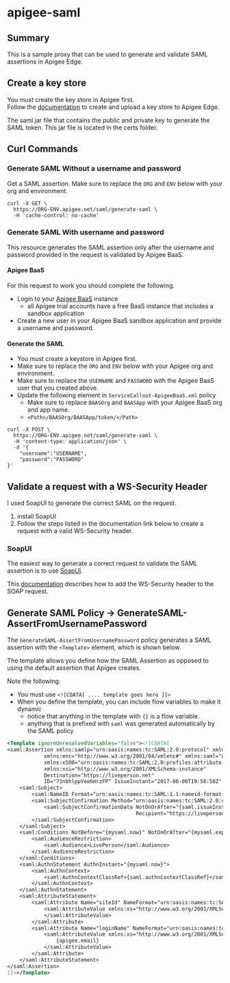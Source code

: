 # apigee-saml

## Summary
This is a sample proxy that can be used to generate and validate SAML assertions in Apigee Edge.

## Create a key store
You must create the key store in Apigee first.  
Follow the [documentation](http://docs.apigee.com/api-services/content/keystores-and-truststores) to create and upload a key store to Apigee Edge.

The saml.jar file that contains the public and private key to generate the SAML token.  This jar file is located in the certs folder.  

## Curl Commands

### Generate SAML Without a username and password

Get a SAML assertion.  Make sure to replace the `ORG` and `ENV` below with your org and environment.

```
curl -X GET \
  https://ORG-ENV.apigee.net/saml/generate-saml \
  -H 'cache-control: no-cache'
```

### Generate SAML With username and password
This resource generates the SAML assertion only after the username and password provided in the request is validated by Apigee BaaS.

#### Apigee BaaS
For this request to work you should complete the following.
* Login to your [Apigee BaaS](https://appservices.apigee.com/#!/org-overview) instance
  * all Apigee trial accounts have a free BaaS instance that includes a sandbox application
* Create a new user in your Apigee BaaS sandbox application and provide a username and password.

#### Generate the SAML
* You must create a keystore in Apigee first.
* Make sure to replace the `ORG` and `ENV` below with your Apigee org and environment.
* Make sure to replace the `USERNAME` and `PASSWORD` with the Apigee BaaS user that you created above.
* Update the following element in `ServiceCallout-ApigeeBaaS.xml` policy
  * Make sure to replace `BAASOrg` and `BAASApp` with your Apigee BaaS org and app name.
  * `<Path>/BAASOrg/BAASApp/token/</Path>`

```
curl -X POST \
  https://ORG-ENV.apigee.net/saml/generate-saml \
  -H 'content-type: application/json' \
  -d '{
	"username":"USERNAME",
	"password":"PASSWORD"
}'
```

## Validate a request with a WS-Security Header
I used SoapUI to generate the correct SAML on the request.
1) install SoapUI
2) Follow the steps listed in the documentation link below to create a request with a valid WS-Security header.


### SoapUI
The easiest way to generate a correct request to validate the SAML assertion is to use [SoapUI](https://www.soapui.org/downloads/soapui.html).  

This [documentation](https://www.soapui.org/soapui-projects/ws-security.html) describes how to add the WS-Security header to the SOAP request.

## Generate SAML Policy -> GenerateSAML-AssertFromUsernamePassword
The `GenerateSAML-AssertFromUsernamePassword` policy generates a SAML assertion with the `<Template>` element, which is shown below.

The template allows you define how the SAML Assertion as opposed to using the default assertion that Apigee creates.  

Note the following:
* You must use `<![CDATA[ .... template goes here ]]>`
* When you define the template, you can include flow variables to make it dynamic
  * notice that anything in the template with `{}` is a flow variable.
  * anything that is prefixed with `saml` was generated automatically by the SAML policy  

```XML
<Template ignoreUnresolvedVariables="false"><![CDATA[
<saml:Assertion xmlns:samlp="urn:oasis:names:tc:SAML:2.0:protocol" xmlns:dsig="http://www.w3.org/2000/09/xmldsig#"
            xmlns:enc="http://www.w3.org/2001/04/xmlenc#" xmlns:saml="urn:oasis:names:tc:SAML:2.0:assertion"
            xmlns:x500="urn:oasis:names:tc:SAML:2.0:profiles:attribute:X500"
            xmlns:xsi="http://www.w3.org/2001/XMLSchema-instance"
            Destination="https://liveperson.net"
            ID="71nbhlppVee6mrzFP" IssueInstant="2017-06-06T19:50:58Z" Version="2.0">
    <saml:Subject>
        <saml:NameID Format="urn:oasis:names:tc:SAML:1.1:nameid-format:unspecified">{apigee.username}</saml:NameID>
        <saml:SubjectConfirmation Method="urn:oasis:names:tc:SAML:2.0:cm:bearer">
            <saml:SubjectConfirmationData NotOnOrAfter="{saml.issueInstant}"
                                          Recipient="https://liveperson.net"/>
        </saml:SubjectConfirmation>
    </saml:Subject>
    <saml:Conditions NotBefore="{mysaml.now}" NotOnOrAfter="{mysaml.expiry}">
        <saml:AudienceRestriction>
            <saml:Audience>LivePerson</saml:Audience>
        </saml:AudienceRestriction>
    </saml:Conditions>
    <saml:AuthnStatement AuthnInstant="{mysaml.now}">
        <saml:AuthnContext>
            <saml:AuthnContextClassRef>{saml.authnContextClassRef}</saml:AuthnContextClassRef>
        </saml:AuthnContext>
    </saml:AuthnStatement>
    <saml:AttributeStatement>
        <saml:Attribute Name="siteId" NameFormat="urn:oasis:names:tc:SAML:2.0:attrname-format:basic">
            <saml:AttributeValue xmlns:xs="http://www.w3.org/2001/XMLSchema" xsi:type="xs:string">1111111
            </saml:AttributeValue>
        </saml:Attribute>
        <saml:Attribute Name="loginName" NameFormat="urn:oasis:names:tc:SAML:2.0:attrname-format:basic">
            <saml:AttributeValue xmlns:xs="http://www.w3.org/2001/XMLSchema" xsi:type="xs:string">
                {apigee.email}
            </saml:AttributeValue>
        </saml:Attribute>
    </saml:AttributeStatement>
</saml:Assertion>
]]></Template>
```
